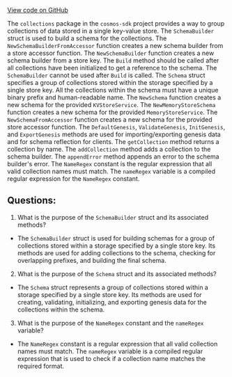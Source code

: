 [View code on GitHub](https://github.com/cosmos/cosmos-sdk/blob/main/collections/schema.go)

The `collections` package in the `cosmos-sdk` project provides a way to group collections of data stored in a single key-value store. The `SchemaBuilder` struct is used to build a schema for the collections. The `NewSchemaBuilderFromAccessor` function creates a new schema builder from a store accessor function. The `NewSchemaBuilder` function creates a new schema builder from a store key. The `Build` method should be called after all collections have been initialized to get a reference to the schema. The `SchemaBuilder` cannot be used after `Build` is called. The `Schema` struct specifies a group of collections stored within the storage specified by a single store key. All the collections within the schema must have a unique binary prefix and human-readable name. The `NewSchema` function creates a new schema for the provided `KVStoreService`. The `NewMemoryStoreSchema` function creates a new schema for the provided `MemoryStoreService`. The `NewSchemaFromAccessor` function creates a new schema for the provided store accessor function. The `DefaultGenesis`, `ValidateGenesis`, `InitGenesis`, and `ExportGenesis` methods are used for importing/exporting genesis data and for schema reflection for clients. The `getCollection` method returns a collection by name. The `addCollection` method adds a collection to the schema builder. The `appendError` method appends an error to the schema builder's error. The `NameRegex` constant is the regular expression that all valid collection names must match. The `nameRegex` variable is a compiled regular expression for the `NameRegex` constant.
## Questions: 
 1. What is the purpose of the `SchemaBuilder` struct and its associated methods?
- The `SchemaBuilder` struct is used for building schemas for a group of collections stored within a storage specified by a single store key. Its methods are used for adding collections to the schema, checking for overlapping prefixes, and building the final schema.

2. What is the purpose of the `Schema` struct and its associated methods?
- The `Schema` struct represents a group of collections stored within a storage specified by a single store key. Its methods are used for creating, validating, initializing, and exporting genesis data for the collections within the schema.

3. What is the purpose of the `NameRegex` constant and the `nameRegex` variable?
- The `NameRegex` constant is a regular expression that all valid collection names must match. The `nameRegex` variable is a compiled regular expression that is used to check if a collection name matches the required format.